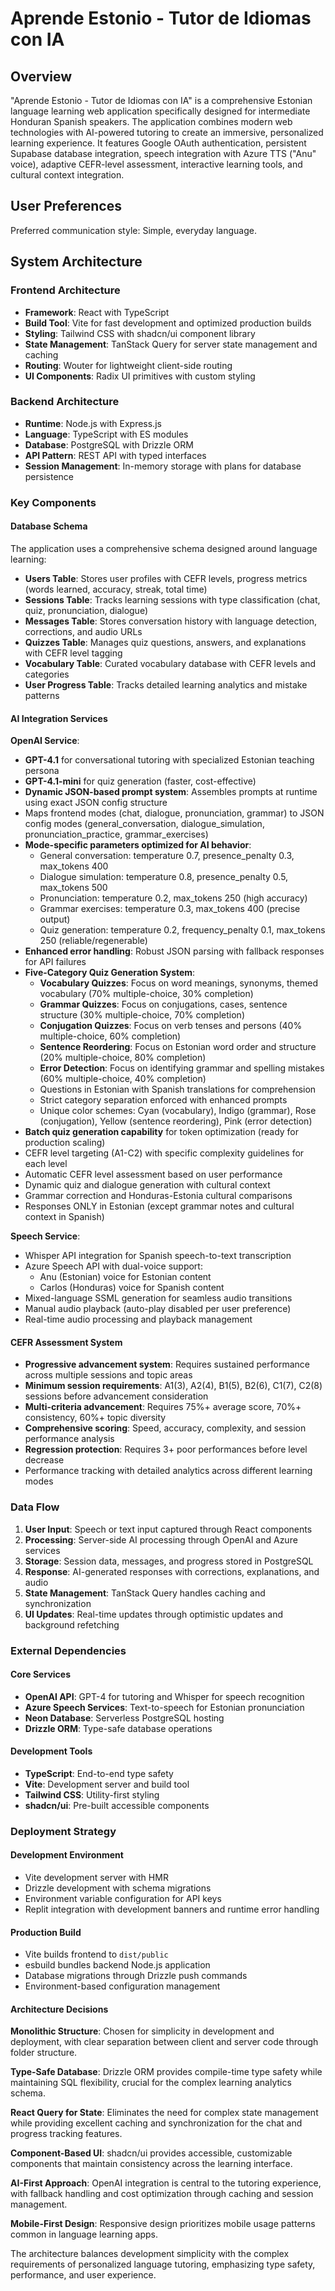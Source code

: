 # Aprende Estonio - Tutor de Idiomas con IA

## Overview

"Aprende Estonio - Tutor de Idiomas con IA" is a comprehensive Estonian language learning web application specifically designed for intermediate Honduran Spanish speakers. The application combines modern web technologies with AI-powered tutoring to create an immersive, personalized learning experience. It features Google OAuth authentication, persistent Supabase database integration, speech integration with Azure TTS ("Anu" voice), adaptive CEFR-level assessment, interactive learning tools, and cultural context integration.

## User Preferences

Preferred communication style: Simple, everyday language.

## System Architecture

### Frontend Architecture
- **Framework**: React with TypeScript
- **Build Tool**: Vite for fast development and optimized production builds
- **Styling**: Tailwind CSS with shadcn/ui component library
- **State Management**: TanStack Query for server state management and caching
- **Routing**: Wouter for lightweight client-side routing
- **UI Components**: Radix UI primitives with custom styling

### Backend Architecture
- **Runtime**: Node.js with Express.js
- **Language**: TypeScript with ES modules
- **Database**: PostgreSQL with Drizzle ORM
- **API Pattern**: REST API with typed interfaces
- **Session Management**: In-memory storage with plans for database persistence

### Key Components

#### Database Schema
The application uses a comprehensive schema designed around language learning:

- **Users Table**: Stores user profiles with CEFR levels, progress metrics (words learned, accuracy, streak, total time)
- **Sessions Table**: Tracks learning sessions with type classification (chat, quiz, pronunciation, dialogue)
- **Messages Table**: Stores conversation history with language detection, corrections, and audio URLs
- **Quizzes Table**: Manages quiz questions, answers, and explanations with CEFR level tagging
- **Vocabulary Table**: Curated vocabulary database with CEFR levels and categories
- **User Progress Table**: Tracks detailed learning analytics and mistake patterns

#### AI Integration Services

**OpenAI Service**: 
- **GPT-4.1** for conversational tutoring with specialized Estonian teaching persona
- **GPT-4.1-mini** for quiz generation (faster, cost-effective)
- **Dynamic JSON-based prompt system**: Assembles prompts at runtime using exact JSON config structure
- Maps frontend modes (chat, dialogue, pronunciation, grammar) to JSON config modes (general_conversation, dialogue_simulation, pronunciation_practice, grammar_exercises)
- **Mode-specific parameters optimized for AI behavior**:
  - General conversation: temperature 0.7, presence_penalty 0.3, max_tokens 400
  - Dialogue simulation: temperature 0.8, presence_penalty 0.5, max_tokens 500
  - Pronunciation: temperature 0.2, max_tokens 250 (high accuracy)
  - Grammar exercises: temperature 0.3, max_tokens 400 (precise output)
  - Quiz generation: temperature 0.2, frequency_penalty 0.1, max_tokens 250 (reliable/regenerable)
- **Enhanced error handling**: Robust JSON parsing with fallback responses for API failures
- **Five-Category Quiz Generation System**: 
  - **Vocabulary Quizzes**: Focus on word meanings, synonyms, themed vocabulary (70% multiple-choice, 30% completion)
  - **Grammar Quizzes**: Focus on conjugations, cases, sentence structure (30% multiple-choice, 70% completion)
  - **Conjugation Quizzes**: Focus on verb tenses and persons (40% multiple-choice, 60% completion)
  - **Sentence Reordering**: Focus on Estonian word order and structure (20% multiple-choice, 80% completion)
  - **Error Detection**: Focus on identifying grammar and spelling mistakes (60% multiple-choice, 40% completion)
  - Questions in Estonian with Spanish translations for comprehension
  - Strict category separation enforced with enhanced prompts
  - Unique color schemes: Cyan (vocabulary), Indigo (grammar), Rose (conjugation), Yellow (sentence reordering), Pink (error detection)
- **Batch quiz generation capability** for token optimization (ready for production scaling)
- CEFR level targeting (A1-C2) with specific complexity guidelines for each level
- Automatic CEFR level assessment based on user performance
- Dynamic quiz and dialogue generation with cultural context
- Grammar correction and Honduras-Estonia cultural comparisons
- Responses ONLY in Estonian (except grammar notes and cultural context in Spanish)

**Speech Service**:
- Whisper API integration for Spanish speech-to-text transcription
- Azure Speech API with dual-voice support:
  - Anu (Estonian) voice for Estonian content
  - Carlos (Honduras) voice for Spanish content
- Mixed-language SSML generation for seamless audio transitions
- Manual audio playback (auto-play disabled per user preference)
- Real-time audio processing and playback management

#### CEFR Assessment System
- **Progressive advancement system**: Requires sustained performance across multiple sessions and topic areas
- **Minimum session requirements**: A1(3), A2(4), B1(5), B2(6), C1(7), C2(8) sessions before advancement consideration
- **Multi-criteria advancement**: Requires 75%+ average score, 70%+ consistency, 60%+ topic diversity
- **Comprehensive scoring**: Speed, accuracy, complexity, and session performance analysis
- **Regression protection**: Requires 3+ poor performances before level decrease
- Performance tracking with detailed analytics across different learning modes

### Data Flow

1. **User Input**: Speech or text input captured through React components
2. **Processing**: Server-side AI processing through OpenAI and Azure services
3. **Storage**: Session data, messages, and progress stored in PostgreSQL
4. **Response**: AI-generated responses with corrections, explanations, and audio
5. **State Management**: TanStack Query handles caching and synchronization
6. **UI Updates**: Real-time updates through optimistic updates and background refetching

### External Dependencies

#### Core Services
- **OpenAI API**: GPT-4 for tutoring and Whisper for speech recognition
- **Azure Speech Services**: Text-to-speech for Estonian pronunciation
- **Neon Database**: Serverless PostgreSQL hosting
- **Drizzle ORM**: Type-safe database operations

#### Development Tools
- **TypeScript**: End-to-end type safety
- **Vite**: Development server and build tool
- **Tailwind CSS**: Utility-first styling
- **shadcn/ui**: Pre-built accessible components

### Deployment Strategy

#### Development Environment
- Vite development server with HMR
- Drizzle development with schema migrations
- Environment variable configuration for API keys
- Replit integration with development banners and runtime error handling

#### Production Build
- Vite builds frontend to `dist/public`
- esbuild bundles backend Node.js application
- Database migrations through Drizzle push commands
- Environment-based configuration management

#### Architecture Decisions

**Monolithic Structure**: Chosen for simplicity in development and deployment, with clear separation between client and server code through folder structure.

**Type-Safe Database**: Drizzle ORM provides compile-time type safety while maintaining SQL flexibility, crucial for the complex learning analytics schema.

**React Query for State**: Eliminates the need for complex state management while providing excellent caching and synchronization for the chat and progress tracking features.

**Component-Based UI**: shadcn/ui provides accessible, customizable components that maintain consistency across the learning interface.

**AI-First Approach**: OpenAI integration is central to the tutoring experience, with fallback handling and cost optimization through caching and session management.

**Mobile-First Design**: Responsive design prioritizes mobile usage patterns common in language learning apps.

The architecture balances development simplicity with the complex requirements of personalized language tutoring, emphasizing type safety, performance, and user experience.